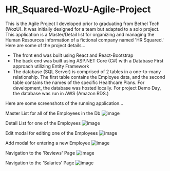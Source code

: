 # HR_Squared-WozU-Agile-Project

This is the Agile Project I developed prior to graduating from Bethel Tech (WozU).  It was initially designed for a team but adapted to a solo project. This application is a Master/Detail list for organizing and managing the Human Resources information of a fictional company named 'HR Squared.'  Here are some of the project details...

  -	The front end was built using React and React-Bootstrap
  -	The back end was built using ASP.NET Core (C#) with a Database First approach utilizing Entity Framework
  -	The database (SQL Server) is comprised of 2 tables in a one-to-many relationship.  The first table contains the Employee data, and         the second table contains the names of the specific Healthcare Plans.  For development, the database was hosted locally.  For project       Demo Day, the database was run in AWS (Amazon RDS.)  

Here are some screenshots of the running application...


Master List for all of the Employees in the Db
![image](https://user-images.githubusercontent.com/36960842/56161903-b94cda00-5f98-11e9-8e45-aa9ee06f8ce5.png)


Detail List for one of the Employees
![image](https://user-images.githubusercontent.com/36960842/56161766-62df9b80-5f98-11e9-9a80-3cadeb91b980.png)


Edit modal for editing one of the Employees
![image](https://user-images.githubusercontent.com/36960842/56169966-e657b780-5fad-11e9-96ee-a8baf42a6ba7.png)


Add modal for entering a new Employee
![image](https://user-images.githubusercontent.com/36960842/56170594-13a56500-5fb0-11e9-9ecb-115a7127136e.png)


Navigation to the 'Reviews' Page
![image](https://user-images.githubusercontent.com/36960842/56170882-33895880-5fb1-11e9-8c67-a91f94df0241.png)


Navigation to the 'Salaries' Page
![image](https://user-images.githubusercontent.com/36960842/56170944-71867c80-5fb1-11e9-8d17-4f58a1d2c10c.png)
